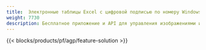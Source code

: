 ```yaml
---
title:  Электронные таблицы Excel с цифровой подписью по номеру Windows, Linux и macOS
weight: 7730
description: Бесплатное приложение и API для управления изображениями и текстовыми подписями в файлах XLS, XLSX и ODS.
---
```

{{< blocks/products/pf/agp/feature-solution >}} 

